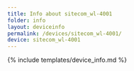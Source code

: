 ```yaml
---
title: Info about sitecom_wl-4001
folder: info
layout: deviceinfo
permalink: /devices/sitecom_wl-4001/
device: sitecom_wl-4001
---
```

{% include templates/device_info.md %}
